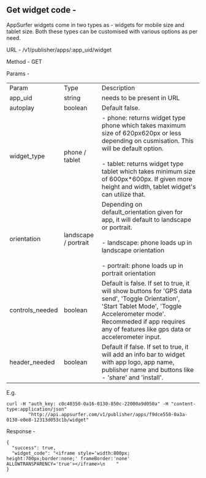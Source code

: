 ## Get widget code -

AppSurfer widgets come in two types as - widgets for mobile size and tablet size. Both these types can be customised with various options as per need.


URL - /v1/publisher/apps/:app_uid/widget

Method - GET

Params - 

<table>
  <tr>
    <td>Param </td>
    <td> Type </td>
    <td> Description </td>
  </tr>
  <tr>
    <td> app_uid </td>
    <td> string </td>
    <td> needs to be present in URL </td>
  </tr>
  <tr>
    <td> autoplay </td>
    <td> boolean </td>
    <td> Default false. </td>
  </tr>
    <tr>
    <td> widget_type </td>
    <td> phone / tablet </td>
    <td> - phone: returns widget type phone which takes maximum size of 620px620px or less depending on cusmisation. This will be default option. <br/><br/>
    - tablet: returns widget type tablet which takes minimum size of 600px*600px. If given more height and width, tablet widget's can utilize that. </td>
  </tr>
  <tr>
    <td> orientation </td>
    <td> landscape / portrait </td>
    <td> Depending on default_orientation given for app, it will default to landscape or portrait. <br/><br/>
    - landscape: phone loads up in landscape orientation <br/><br/>
    - portrait: phone loads up in portrait orientation </td>
  </tr>
  <tr>
    <td> controls_needed </td>
    <td> boolean </td>
    <td> Default is false. If set to true, it will show buttons for 'GPS data send', 'Toggle Orientation', 'Start Tablet Mode', 'Toggle Accelerometer mode'. Recommeded if app requires any of features like gps data or accelerometer input. </td>
  </tr>
  <tr>
    <td> header_needed </td>
    <td> boolean </td>
    <td> Default if false. If set to true, it will add an info bar to widget with app logo, app name, publisher name and buttons like - 'share' and 'install'.  </td>
  </tr>
</table>

E.g.

    curl -H "auth_key: c0c40350-0a16-0130-850c-22000a9d050a" -H "content-type:application/json"
            "http://api.appsurfer.com/v1/publisher/apps/f9dce550-0a3a-0130-e0e8-12313d053c1b/widget"

Response - 

    {
      "success": true,
      "widget_code": "<iframe style='width:800px; height:700px;border:none;' frameBorder:'none' ALLOWTRANSPARENCY='true'></iframe>\n    "
    }


